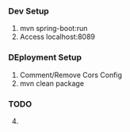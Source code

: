 ### Dev Setup
1. mvn spring-boot:run
2. Access localhost:8089

### DEployment Setup
1. Comment/Remove Cors Config
2. mvn clean package


### TODO

4. 
